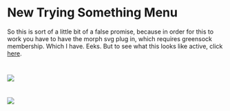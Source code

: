 <h1>New Trying Something Menu</h1>
<p>So this is sort of a little bit of a false promise, because in order for this to work you have to have the morph svg plug in, which requires greensock membership.  Which I have.  Eeks.  But to see what this looks like active, click <a href="https://still-shore-46426.herokuapp.com/" target="_blank">here</a>.</p>
<br />
<img src="https://i.imgur.com/1bBYKSe.png" style="display:block; margin:10px auto;"/>
<br />
<img src="https://i.imgur.com/8AiR2q2.png" style="display:block; margin:10px auto;"/>
